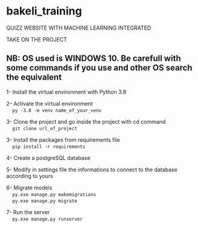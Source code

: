 # bakeli_training
QUIZZ WEBSITE WITH MACHINE LEARNING INTEGRATED

TAKE ON THE PROJECT
## NB: OS used is WINDOWS 10. Be carefull with some commands if you use and other OS search the equivalent  
1- Install the virtual environment with Python 3.8 
  
2- Activate the virtual environment  
&nbsp;&nbsp;&nbsp;&nbsp;`py -3.8 -m venv name_of_your_venv`  
  
3- Clone the project and go inside the project with cd command  
&nbsp;&nbsp;&nbsp;&nbsp;`git clone url_of_project`  
  
3- Install the packages from requirements file  
&nbsp;&nbsp;&nbsp;&nbsp;`pip install -r requirements`   
  
4- Create a postgreSQL database  
  
5- Modify in settings file the informations to connect to the database according to yours 
  
6- Migrate models  
&nbsp;&nbsp;&nbsp;&nbsp;`py.exe manage.py makemigrations`  
&nbsp;&nbsp;&nbsp;&nbsp;`py.exe manage.py migrate`  
  
7- Run the server  
&nbsp;&nbsp;&nbsp;&nbsp;`py.exe manage.py runserver`  
  

